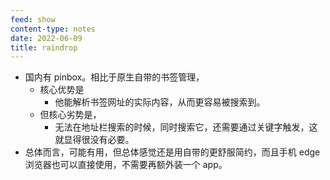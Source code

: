 ```yaml
---
feed: show
content-type: notes
date: 2022-06-09
title: raindrop
---
```

- 国内有 pinbox。相比于原生自带的书签管理，
	- 核心优势是
		- 他能解析书签网址的实际内容，从而更容易被搜索到。
	- 但核心劣势是，
		- 无法在地址栏搜索的时候，同时搜索它，还需要通过关键字触发，这就显得很没有必要。
- 总体而言，可能有用，但总体感觉还是用自带的更舒服简约，而且手机 edge 浏览器也可以直接使用，不需要再额外装一个 app。
